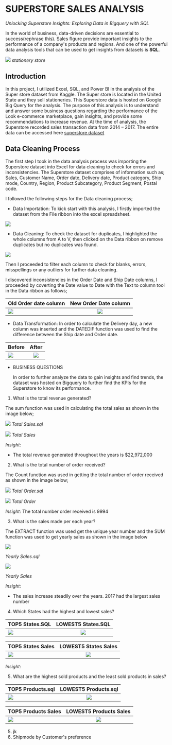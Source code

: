 # SUPERSTORE SALES ANALYSIS

_Unlocking Superstore Insights: Exploring Data in Bigquery with SQL_

In the world of business, data-driven decisions are essential to success(rephrase this). Sales fIgure provide important insights to the performance of a company's products and regions. And one of the powerful data analysis tools that can be used to get insights from datasets is **SQL**.

![](stationerystore.jpeg)
                                        _stationery store_


##  Introduction

In this project, I utilized Excel, SQL, and Power BI in the analysis of the Super store dataset from Kaggle. 
The Super store is located in the United State and they sell stationeries. This Superstore data is hosted on Google Big Query for the analysis. 
The purpose of this analysis is to understand and answer some business questions regarding the performance of the Look e-commerce marketplace, gain insights, and provide some recommendations to increase revenue.
At the time of analysis, the Superstore recorded sales transaction data from 2014 – 2017. The entire data can be accessed here [superstore dataset](https://www.kaggle.com/datasets/ishanshrivastava28/superstore-sales)

## Data Cleaning Process

The first step I took in the data analysis process was importing the Superstore dataset into Excel for data cleaning to check for errors and inconsistencies. The Superstore dataset comprises of information such as; Sales, Customer Name, Order date, Delivery date, Product category, Ship mode, Country, Region, Product Subcategory, Product Segment, Postal code.

I followed the following steps for the Data cleaning process;

- Data Importation: To kick start with this analysis, I firstly imported the dataset from the File ribbon into the excel spreadsheet.

![](DataImport.JPG)

- Data Cleaning:  To check the dataset for duplicates, I highlighted the whole columns from A to V, then clicked on the Data ribbon on remove duplicates but no duplicates was found.

![](Duplicate0.JPG)

Then I proceeded to filter each column to check for blanks, errors, misspellings or any outliers for further data cleaning. 

I discovered inconsistencies in the Order Date and Ship Date columns, I proceeded by coverting the Date value to Date with the Text to column tool in the Data ribbon as follows;

  Old Order date column     				                    |     					New Order Date column
:-------------------------------------------------------|:---------------------------------------------------------:
![](Date1.JPG)						                              |	![](Date2.JPG)


- Data Transformation: In order to calculate the Delivery day, a new column was inserted and the DATEDIF function was used to find the difference between the Ship date and Order date.


 Before                      				                    |     				After
:-------------------------------------------------------|:---------------------------------------------------------:
![](DelDay1.JPG)						                            |	![](DelDay2.JPG)


- BUSINESS QUESTIONS
  
  In order to further analyze the data to gain insights and find trends, the dataset was hosted on Bigquery to further find the KPIs for the Superstore to know its performance.
  
1. What is the total revenue generated?
 
 The sum function was used in calculating the total sales as shown in the image below;

![](Total1.JPG)
   _Total Sales.sql_

![](Total2.JPG)
    _Total Sales_

_Insight_:
- The total revenue generated throughout the years is $22,972,000

2.  What is  the total number of order received?

  The Count function was used in getting the total number of order received as shown in the image below;

![](Order1.JPG)
    _Total Order.sql_

![](Order2.JPG)
  _Total Order_

_Insight_:
The total number order received is 9994

3. What is the sales made per each year?

The EXTRACT function was used get the unique year number and the SUM function was used to get yearly sales as shown in the image below

![](YS1.JPG)
  
 _Yearly Sales.sql_

![](YS2.JPG)
    
 _Yearly Sales_

_Insight_:
- The sales increase steadily over the years. 2017 had the largest sales number

4. Which States had the highest and lowest sales?
 

TOP5 States.SQL                   				              |     				LOWEST5 States.SQL
:-------------------------------------------------------|:---------------------------------------------------------:
![](SQTOP1.JPG)						                              |	![](SQLOW.JPG)


TOP5 States Sales                  				              |     				LOWEST5 States Sales
:-------------------------------------------------------|:---------------------------------------------------------:
![](SATOP.JPG)						                              |	![](SALOW.JPG)

_Insight_:


5. What are the highest sold products and the least sold  products in sales?

TOP5 Products.sql                  				              |     				LOWEST5 Products.sql
:-------------------------------------------------------|:---------------------------------------------------------:
![](PQTOP.JPG)						                              |	![](PQLOW.JPG)


TOP5 Products Sales                  				            |     				LOWEST5 Products Sales
:-------------------------------------------------------|:---------------------------------------------------------:
![](PATOP.JPG)						                              |	![](PALOW.JPG)


5. jk
6. Shipmode by Customer's preference
   


